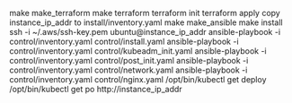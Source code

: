 make make_terraform
make terraform
terraform init
terraform apply
copy instance_ip_addr to install/inventory.yaml
make make_ansible
make install
ssh -i ~/.aws/ssh-key.pem ubuntu@instance_ip_addr
ansible-playbook -i control/inventory.yaml control/install.yaml
ansible-playbook -i control/inventory.yaml control/kubeadm_init.yaml
ansible-playbook -i control/inventory.yaml control/post_init.yaml
ansible-playbook -i control/inventory.yaml control/network.yaml
ansible-playbook -i control/inventory.yaml control/nginx.yaml
/opt/bin/kubectl get deploy
/opt/bin/kubectl get po
http://instance_ip_addr

